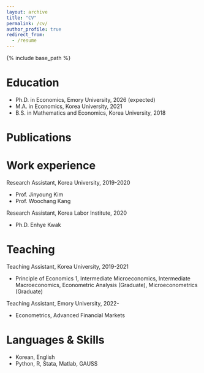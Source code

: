 ```yaml
---
layout: archive
title: "CV"
permalink: /cv/
author_profile: true
redirect_from:
  - /resume
---
```


{% include base_path %}



Education
======
* Ph.D. in Economics, Emory University, 2026 (expected)
* M.A. in Economics, Korea University, 2021
* B.S. in Mathematics and Economics, Korea University, 2018

Publications
======

Work experience
======
Research Assistant, Korea University, 2019-2020
  * Prof. Jinyoung Kim
  * Prof. Woochang Kang

Research Assistant, Korea Labor Institute, 2020
  * Ph.D. Enhye Kwak

Teaching
======
Teaching Assistant, Korea University, 2019-2021
  * Principle of Economics 1, Intermediate Microeconomics, Intermediate Macroeconomics, Econometric Analysis (Graduate), Microeconometrics (Graduate)

Teaching Assistant, Emory University, 2022-
  * Econometrics, Advanced Financial Markets

Languages & Skills
======
* Korean, English
* Python, R, Stata, Matlab, GAUSS
